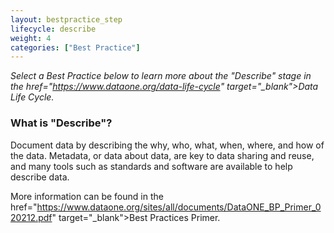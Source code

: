 ```yaml
---
layout: bestpractice_step
lifecycle: describe
weight: 4
categories: ["Best Practice"]
---
```


*Select a Best Practice below to learn more about the "Describe" stage in the  href="https://www.dataone.org/data-life-cycle" target="_blank">Data Life Cycle</a>.*

### What is "Describe"?

 Document data by describing the why, who, what, when, where, and how of the data. Metadata, or data about data, are key to data sharing and reuse, and many tools such as standards and software are available to help describe data.

  More information can be found in the href="https://www.dataone.org/sites/all/documents/DataONE_BP_Primer_020212.pdf" target="_blank">Best Practices Primer</a>.
